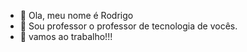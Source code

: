 - 👋 Ola, meu nome é Rodrigo 
- 👀 Sou professor o professor de tecnologia de vocês.
- 🌱 vamos ao trabalho!!!
